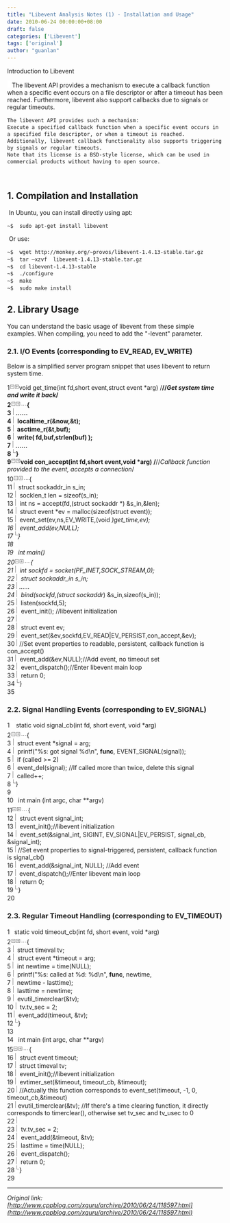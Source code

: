 ```yaml
---
title: "Libevent Analysis Notes (1) - Installation and Usage"
date: 2010-06-24 00:00:00+08:00
draft: false
categories: ['Libevent']
tags: ['original']
author: "guanlan"
---
```


Introduction to Libevent

![](/img/None.gif)The libevent API provides a mechanism to execute a callback function when a specific event occurs on a file descriptor or after a timeout has been reached. Furthermore, libevent also support callbacks due to signals or regular timeouts. 
    
    
    The libevent API provides such a mechanism:  
    Execute a specified callback function when a specific event occurs in a specified file descriptor, or when a timeout is reached.  
    Additionally, libevent callback functionality also supports triggering by signals or regular timeouts.  
    Note that its license is a BSD-style license, which can be used in commercial products without having to open source.  


​    



## 1. Compilation and Installation
​    In Ubuntu, you can install directly using apt:
   

    ~$  sudo apt-get install libevent


​    Or use:
​    


```bash
~$  wget http://monkey.org/~provos/libevent-1.4.13-stable.tar.gz
~$  tar –xzvf  libevent-1.4.13-stable.tar.gz
~$  cd libevent-1.4.13-stable
~$  ./configure
~$  make
~$  sudo make install
```



## 2. Library Usage  
You can understand the basic usage of libevent from these simple examples. When compiling, you need to add the "-levent" parameter.

### 2.1. I/O Events (corresponding to EV_READ, EV_WRITE)

Below is a simplified server program snippet that uses libevent to return system time.  

1![](/img/ExpandedBlockStart.gif)![](/img/ContractedBlock.gif)void get_time(int fd,short event,struct event *arg) /**//*Get system time and write it back*/  
2![](/img/ExpandedBlockStart.gif)![](/img/ContractedBlock.gif)![](/img/dot.gif){  
3![](/img/InBlock.gif)……  
4![](/img/InBlock.gif) localtime_r(&now,&t);  
5![](/img/InBlock.gif) asctime_r(&t,buf);  
6![](/img/InBlock.gif) write( fd,buf,strlen(buf) );  
7![](/img/InBlock.gif)……  
8![](/img/ExpandedBlockEnd.gif)}  
9![](/img/ExpandedBlockStart.gif)![](/img/ContractedBlock.gif)void con_accept(int fd,short event,void *arg) /**//*Callback function provided to the event, accepts a connection*/  
10![](/img/ExpandedBlockStart.gif)![](/img/ContractedBlock.gif)![](/img/dot.gif){  
11![](/img/InBlock.gif) struct sockaddr_in s_in;  
12![](/img/InBlock.gif) socklen_t len = sizeof(s_in);  
13![](/img/InBlock.gif) int ns = accept(fd,(struct sockaddr *) &s_in,&len);  
14![](/img/InBlock.gif) struct event *ev = malloc(sizeof(struct event));  
15![](/img/InBlock.gif) event_set(ev,ns,EV_WRITE,(void *)get_time,ev);  
16![](/img/InBlock.gif) event_add(ev,NULL);  
17![](/img/ExpandedBlockEnd.gif)}  
18![](/img/None.gif)   
19![](/img/None.gif)int main()  
20![](/img/ExpandedBlockStart.gif)![](/img/ContractedBlock.gif)![](/img/dot.gif){  
21![](/img/InBlock.gif) int sockfd = socket(PF_INET,SOCK_STREAM,0);  
22![](/img/InBlock.gif) struct sockaddr_in s_in;  
23![](/img/InBlock.gif)……  
24![](/img/InBlock.gif) bind(sockfd,(struct sockaddr*) &s_in,sizeof(s_in));  
25![](/img/InBlock.gif) listen(sockfd,5);  
26![](/img/InBlock.gif) event_init(); //libevent initialization  
27![](/img/InBlock.gif)  
28![](/img/InBlock.gif) struct event ev;  
29![](/img/InBlock.gif) event_set(&ev,sockfd,EV_READ|EV_PERSIST,con_accept,&ev);  
30![](/img/InBlock.gif)//Set event properties to readable, persistent, callback function is con_accept()  
31![](/img/InBlock.gif) event_add(&ev,NULL);//Add event, no timeout set  
32![](/img/InBlock.gif) event_dispatch();//Enter libevent main loop  
33![](/img/InBlock.gif) return 0;  
34![](/img/ExpandedBlockEnd.gif)}  
35![](/img/None.gif)

  

### 2.2. Signal Handling Events (corresponding to EV_SIGNAL)  

1![](/img/None.gif) static void signal_cb(int fd, short event, void *arg)  
2![](/img/ExpandedBlockStart.gif)![](/img/ContractedBlock.gif)![](/img/dot.gif){  
3![](/img/InBlock.gif) struct event *signal = arg;  
4![](/img/InBlock.gif) printf("%s: got signal %d\n", __func__, EVENT_SIGNAL(signal));  
5![](/img/InBlock.gif) if (called >= 2)  
6![](/img/InBlock.gif) event_del(signal); //If called more than twice, delete this signal  
7![](/img/InBlock.gif) called++;  
8![](/img/ExpandedBlockEnd.gif)}  
9![](/img/None.gif)  
10![](/img/None.gif)int main (int argc, char **argv)  
11![](/img/ExpandedBlockStart.gif)![](/img/ContractedBlock.gif)![](/img/dot.gif){  
12![](/img/InBlock.gif) struct event signal_int;  
13![](/img/InBlock.gif) event_init();//libevent initialization  
14![](/img/InBlock.gif) event_set(&signal_int, SIGINT, EV_SIGNAL|EV_PERSIST, signal_cb, &signal_int);   
15![](/img/InBlock.gif)//Set event properties to signal-triggered, persistent, callback function is signal_cb()  
16![](/img/InBlock.gif) event_add(&signal_int, NULL); //Add event  
17![](/img/InBlock.gif) event_dispatch();//Enter libevent main loop  
18![](/img/InBlock.gif) return 0;  
19![](/img/ExpandedBlockEnd.gif)}  
20![](/img/None.gif)

  

### 2.3. Regular Timeout Handling (corresponding to EV_TIMEOUT)  

1![](/img/None.gif)static void timeout_cb(int fd, short event, void *arg)  
2![](/img/ExpandedBlockStart.gif)![](/img/ContractedBlock.gif)![](/img/dot.gif){  
3![](/img/InBlock.gif) struct timeval tv;  
4![](/img/InBlock.gif) struct event *timeout = arg;  
5![](/img/InBlock.gif) int newtime = time(NULL);  
6![](/img/InBlock.gif) printf("%s: called at %d: %d\n", __func__, newtime,  
7![](/img/InBlock.gif) newtime - lasttime);  
8![](/img/InBlock.gif) lasttime = newtime;  
9![](/img/InBlock.gif) evutil_timerclear(&tv);  
10![](/img/InBlock.gif) tv.tv_sec = 2;  
11![](/img/InBlock.gif) event_add(timeout, &tv);  
12![](/img/ExpandedBlockEnd.gif)}  
13![](/img/None.gif)  
14![](/img/None.gif)int main (int argc, char **argv)  
15![](/img/ExpandedBlockStart.gif)![](/img/ContractedBlock.gif)![](/img/dot.gif){  
16![](/img/InBlock.gif) struct event timeout;  
17![](/img/InBlock.gif) struct timeval tv;  
18![](/img/InBlock.gif) event_init();//libevent initialization  
19![](/img/InBlock.gif) evtimer_set(&timeout, timeout_cb, &timeout);  
20![](/img/InBlock.gif)//Actually this function corresponds to event_set(timeout, -1, 0, timeout_cb,&timeout)  
21![](/img/InBlock.gif)evutil_timerclear(&tv); //If there's a time clearing function, it directly corresponds to timerclear(), otherwise set tv_sec and tv_usec to 0  
22![](/img/InBlock.gif)  
23![](/img/InBlock.gif) tv.tv_sec = 2;  
24![](/img/InBlock.gif) event_add(&timeout, &tv);  
25![](/img/InBlock.gif) lasttime = time(NULL);  
26![](/img/InBlock.gif) event_dispatch();  
27![](/img/InBlock.gif) return 0;  
28![](/img/ExpandedBlockEnd.gif)}  
29![](/img/None.gif)


---

*Original link: [http://www.cppblog.com/xguru/archive/2010/06/24/118597.html](http://www.cppblog.com/xguru/archive/2010/06/24/118597.html)*
